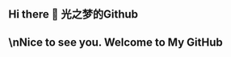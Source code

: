 ## Hi there 👋 光之梦的Github
\n**Nice to see you.**
**Welcome to My GitHub**
---
<!--
**GuangZhiMeng/GuangZhiMeng** is a ✨ _special_ ✨ repository because its `README.md` (this file) appears on your GitHub profile.

Here are some ideas to get you started:


<div align="center"> <img height="137px" src="https://github-readme-stats.vercel.app/api?username=GuangZhiMeng&hide_title=true&hide_border=true&show_icons=trueline_height=21&text_color=000&icon_color=000&bg_color=0,ea6161,ffc64d,fffc4d,52fa5a&theme=graywhite" /> </div>

![Most Used Languages](https://github-readme-stats.vercel.app/api/top-langs/?username=GuangZhiMeng-lab&theme=dark&layout=compact)

- 🔭 I’m currently working on ...
- 🌱 I’m currently learning ...
- 👯 I’m looking to collaborate on ...
- 🤔 I’m looking for help with ...
- 💬 Ask me about ...
- 📫 How to reach me: ...
- 😄 Pronouns: ...
- ⚡ Fun fact: ...
-->
